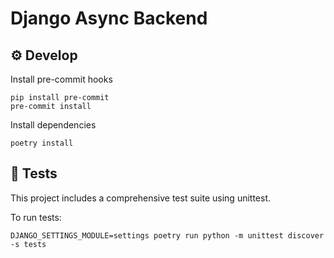 # Django Async Backend

## ⚙️ Develop

Install pre-commit hooks

```
pip install pre-commit
pre-commit install
```

Install dependencies

```
poetry install
```



## 🧪 Tests

This project includes a comprehensive test suite using unittest.

To run tests:

```
DJANGO_SETTINGS_MODULE=settings poetry run python -m unittest discover -s tests
```
